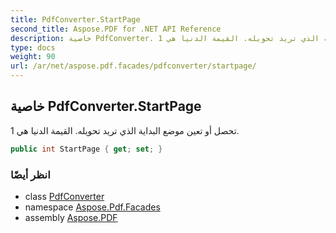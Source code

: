 ```yaml
---
title: PdfConverter.StartPage
second_title: Aspose.PDF for .NET API Reference
description: خاصية PdfConverter. تحصل أو تعين موضع البداية الذي تريد تحويله. القيمة الدنيا هي 1
type: docs
weight: 90
url: /ar/net/aspose.pdf.facades/pdfconverter/startpage/
---
```

## خاصية PdfConverter.StartPage

تحصل أو تعين موضع البداية الذي تريد تحويله. القيمة الدنيا هي 1.

```csharp
public int StartPage { get; set; }
```

### انظر أيضًا

* class [PdfConverter](../)
* namespace [Aspose.Pdf.Facades](../../../aspose.pdf.facades/)
* assembly [Aspose.PDF](../../../)